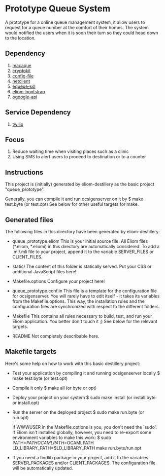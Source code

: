 Prototype Queue System
======================

A prototype for a online queue management system,
it allow users to request for a queue number at the comfort of their homes.
The system would notified the users when it is soon their turn so they could head down to the location.

Dependency
----------
1. [macaque](http://ocsigen.org/macaque/)
2. [cryptokit](http://forge.ocamlcore.org/projects/cryptokit/)
3. [config-file](http://config-file.forge.ocamlcore.org/)
4. [netclient](http://projects.camlcity.org/projects/ocamlnet.html)
5. [equeue-ssl](http://projects.camlcity.org/projects/ocamlnet.html)
6. [eliom-bootstrap](http://github.com/chuajiesheng/eliom-bootstrap)
7. [ogoogle-api](http://github.com/chuajiesheng/ogoogle-api)

Service Dependency
------------------
1. [twilio](https://www.twilio.com/)

Focus
-----
1. Reduce waiting time when visiting places such as a clinic
2. Using SMS to alert users to proceed to destination or to a counter

Instructions
------------

This project is (initially) generated by eliom-destillery as the basic
project "queue_prototype".

Generally, you can compile it and run ocsigenserver on it by
  $ make test.byte (or test.opt)
See below for other useful targets for make.

Generated files
---------------

The following files in this directory have been generated by
eliom-destillery:

 - queue_prototype.eliom
   This is your initial source file.
   All Eliom files (*.eliom, *.eliomi) in this directory are
   automatically considered.  To add a .ml/.mli file to your project,
   append it to the variable SERVER_FILES or CLIENT_FILES.

 - static/
   The content of this folder is statically served. Put your CSS or
   additional JavaScript files here!

 - Makefile.options
   Configure your project here!

 - queue_prototype.conf.in
   This file is a template for the configuration file for
   ocsigenserver. You will rarely have to edit itself - it takes its
   variables from the Makefile.options. This way, the installation
   rules and the configuration files are synchronized with respect to
   the different folders.

 - Makefile
   This contains all rules necessary to build, test, and run your
   Eliom application. You better don't touch it ;) See below for the
   relevant targets.

 - README
   Not completely describable here.


Makefile targets
----------------

Here's some help on how to work with this basic destillery project:

 - Test your application by compiling it and running ocsigenserver locally
     $ make test.byte (or test.opt)

 - Compile it only
     $ make all (or byte or opt)

 - Deploy your project on your system
     $ sudo make install (or install.byte or install.opt)

 - Run the server on the deployed project
     $ sudo make run.byte (or run.opt)

   If WWWUSER in the Makefile.options is you, you don't need the
   `sudo'. If Eliom isn't installed globally, however, you need to
   re-export some environment variables to make this work:
     $ sudo PATH=$PATH OCAMLPATH=$OCAMLPATH LD_LIBRARY_PATH=$LD_LIBRARY_PATH make run.byte/run.opt

 - If you need a findlib package in your project, add it to the
   variables SERVER_PACKAGES and/or CLIENT_PACKAGES. The configuration
   file will be automatically updated.
